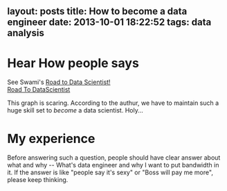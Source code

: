 layout: posts
title: How to become a data engineer 
date: 2013-10-01 18:22:52
tags: data analysis
---

# Hear How people says
See Swami's [Road to Data Scientist!](http://nirvacana.com/thoughts/becoming-a-data-scientist/)  
[Road To DataScientist](/img/RoadToDataScientist1.png)

This graph is scaring. According to the authur, we have to maintain such a huge skill set to *become* a data scientist. Holy...

# My experience
Before answering such a question, people should have clear answer about what and why -- What's data engineer and why I want to put bandwidth in it. If the answer is like "people say it's sexy" or "Boss will pay me more", please keep thinking.


